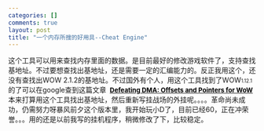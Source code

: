 ```yaml
--- 
categories: []
comments: true
layout: post
title: "一个内存所搜的好用具--Cheat Engine"
---
```

这个工具可以用来查找内存里面的数据。是目前最好的修改游戏软件了，支持查找基地址。不过要想查找出基地址，还是需要一定的汇编能力的。反正我用这个，还没有查找出WOW 2.1.2的基地址。不过国外有个人，用这个工具找到了WOW<span style="font-size: x-small">1.12.1</span>的了可以在google查到这篇文章<span style="font-size: small; color: #000000">  </span><a href="http://www.edgeofnowhere.cc/viewtopic.php?t=332444&start=0&postdays=0&postorder=asc&highlight="><strong><span style="font-size: small; color: #000000">Defeating DMA: Offsets and Pointers for WoW</span></strong></a>本来打算用这个工具找出基地址，然后重新写挂战场的外挂呢。。。。革命尚未成功，仍需努力呀暴风前夕这个版本里，我开始玩小D了，目前已经60，正在冲荣誉。。。用的还是以前我写的挂机程序，稍微修改了下，比较稳定。
